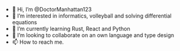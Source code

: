 - 👋 Hi, I’m @DoctorManhattan123
- 👀 I’m interested in informatics, volleyball and solving differential equations
- 🌱 I’m currently learning Rust, React and Python
- 💞️ I’m looking to collaborate on an own language and type design
- 📫 How to reach me. 

<!---
DoctorManhattan123/DoctorManhattan123 is a ✨ special ✨ repository because its `README.md` (this file) appears on your GitHub profile.
You can click the Preview link to take a look at your changes.
--->
